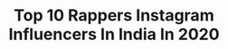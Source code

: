 ---
title: Top 10 Rappers Instagram Influencers In India In 2020
description: >-
  Find top rappers Instagram influencers in India in 2020. Most popular hashtags: #mumbai #macktherapper #desirap #tseries.
platform: Instagram
profiles:
  - username: "realkrsna"
    fullname: >-
      KR$NA
    location: "India"
    followers: 127625
    engagement: 2813
    commentsToLikes: 0.040509
    id: ck0w1s6xpkvcm0i19korjl6a4
    verified: true
    hashtags: "#desirap, #teeranbaazchoregalaash, #streetwear, #newmusicontheway"
  - username: "mack_the_rapperr"
    fullname: >-
      Mack-The Rapper
    location: "India"
    followers: 21926
    engagement: 865
    commentsToLikes: 0.018325
    id: ck8t07fenr2lw0j78c8j9fdy7
    verified: false
    hashtags: "#macktherappersongs, #badshah, #dubailife, #sidneetian"
  - username: "iam_roysoulchild"
    fullname: >-
      Roy SöulChild
    location: "India"
    followers: 50047
    engagement: 192
    commentsToLikes: 0.031937
    id: ck6u40mlk0zku0j71y7h0fhpg
    verified: false
    hashtags: "#blackboymagic, #homeofclassics, #dreamchasers, #believeinyourself"
  - username: "pamsengh"
    fullname: >-
      PAM Sengh
    location: "India"
    followers: 6680
    engagement: 1026
    commentsToLikes: 0.038417
    id: ck136mv5e79tx0i19s75088gp
    verified: false
    hashtags: "#patola, #ptanikyo, #socialnation, #socialnationnow"
  - username: "priyanshushuklaa"
    fullname: >-
      PRIYANSHU SHUKLAॐ
    location: "India"
    followers: 25116
    engagement: 1790
    commentsToLikes: 0.023809
    id: ck0u2ed36znjg0i19gbq8rk2p
    verified: false
    hashtags: "#natural, #peace, #tonimahfudedits, #shortvideo"
  - username: "devarshdave_"
    fullname: >-
      ️ 🇩‌🇦‌🇻‌🇪  🇩 ‌🇪 🇻 🇦 🇷 🇸 🇭 ‌
    location: "India"
    followers: 14740
    engagement: 2198
    commentsToLikes: 0.048857
    id: ck8wfd7ujfk0g0j78ocvydugp
    verified: false
    hashtags: "#teampistol, #dking, #handwashchallenge"
  - username: "jungkookjeon"
    fullname: >-
      BTS JUNGKOOK
    location: "India"
    followers: 568557
    engagement: 228
    commentsToLikes: 0.005360
    id: ck0u8md8q7rms0i19fiwrzoyt
    verified: false
    hashtags: ""
  - username: "varlisingh"
    fullname: >-
      Varli Singh
    location: "India"
    followers: 55811
    engagement: 406
    commentsToLikes: 0.127089
    id: ck8wejntne5g40j78tph1j29v
    verified: true
    hashtags: "#coronavirus, #varliarmy, #innocent, #fitnessfreak"
  - username: "mc_heam"
    fullname: >-
      Mc Heam
    location: "India"
    followers: 70452
    engagement: 829
    commentsToLikes: 0.019024
    id: ck0ucoj2zhc9g0i1959b7yont
    verified: false
    hashtags: "#staysafe, #shareknowledge, #fortishospital, #khotasikka"
  - username: "mr_rongpaz"
    fullname: >-
      Mayank Rongpaz Rawat
    location: "India"
    followers: 5335
    engagement: 1801
    commentsToLikes: 0.032553
    id: ck5zy3txt96fx0i14tyrtvw78
    verified: false
    hashtags: "#missed, #pata, #what, #kafalfoundation"
---